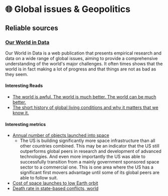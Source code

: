 # 🌐 Global issues & Geopolitics

## Reliable sources

### [Our World in Data](https://ourworldindata.org/)

Our World in Data is a web publication that presents empirical research and data on a wide range of global issues, aiming to provide a comprehensive understanding of the world's major challenges. It often times shows that the world is in fact making a lot of progress and that things are not as bad as they seem.

#### Interesting Reads

* [The world is awful. The world is much better. The world can be much better. ](https://ourworldindata.org/much-better-awful-can-be-better)
* [The short history of global living conditions and why it matters that we know it.](https://ourworldindata.org/a-history-of-global-living-conditions)

#### Interesting metrics

* [Annual number of objects launched into space](https://ourworldindata.org/grapher/yearly-number-of-objects-launched-into-outer-space)
  * The US is building significantly more space infrastructure than all other countries combined. This may be an indicator that the US still outperforms global peers in research and development of advanced technologies. And even more importantly the US was able to successfully transition from a mainly government sponsored space sector to a commercial one. This is one area where the US has a significant first movers advantage until some of its global peers are able to follow suit.
* &#x20;[Cost of space launches to low Earth orbit](https://ourworldindata.org/grapher/cost-space-launches-low-earth-orbit)
* [Death rate in state-based conflicts, world](https://ourworldindata.org/grapher/death-rate-in-state-based-conflicts)
